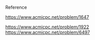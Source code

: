 Reference

https://www.acmicpc.net/problem/1647

https://www.acmicpc.net/problem/1922
https://www.acmicpc.net/problem/6497
